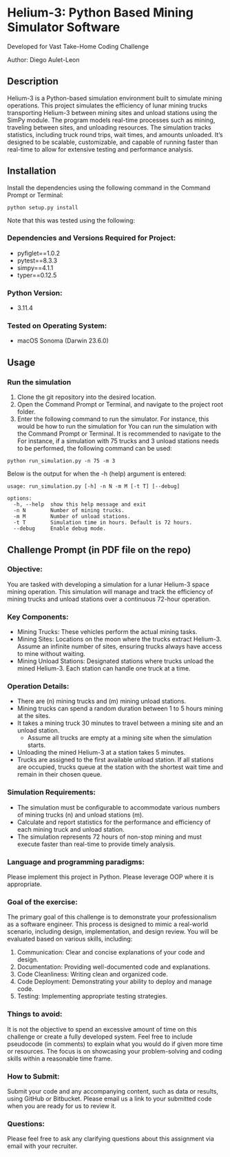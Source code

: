 #

# Helium-3: Python Based Mining Simulator Software
Developed for Vast Take-Home Coding Challenge

Author: Diego Aulet-Leon


## Description
Helium-3 is a Python-based simulation environment built to simulate mining operations.  This project simulates the efficiency of lunar mining trucks transporting Helium-3 between mining sites and unload stations using the SimPy module. The program models real-time processes such as mining, traveling between sites, and unloading resources. The simulation tracks statistics, including truck round trips, wait times, and amounts unloaded. It’s designed to be scalable, customizable, and capable of running faster than real-time to allow for extensive testing and performance analysis.

## Installation
Install the dependencies using the following command in the Command Prompt or Terminal:
```shell
python setup.py install
```
 
Note that this was tested using the following:

### Dependencies and Versions Required for Project:
- pyfiglet==1.0.2
- pytest==8.3.3
- simpy==4.1.1
- typer==0.12.5

### Python Version:
- 3.11.4

### Tested on Operating System:
- macOS Sonoma (Darwin 23.6.0)

## Usage
### Run the simulation
1. Clone the git repository into the desired location.
2. Open the Command Prompt or Terminal, and navigate to the project root folder.
3. Enter the following command to run the simulator.  For instance, this would be how to run the simulation for 
You can run the simulation with the Command Prompt or Terminal.  It is recommended to navigate to the For instance, if a simulation with 75 trucks and 3 unload stations needs to be performed, the following command can be used:
```shell
python run_simulation.py -n 75 -m 3
```

Below is the output for when the -h (help) argument is entered:
```shell
usage: run_simulation.py [-h] -n N -m M [-t T] [--debug]

options:
  -h, --help  show this help message and exit
  -n N        Number of mining trucks.
  -m M        Number of unload stations.
  -t T        Simulation time in hours. Default is 72 hours.
  --debug     Enable debug mode.
```


## Challenge Prompt (in PDF file on the repo)
### Objective:
You are tasked with developing a simulation for a lunar Helium-3 space mining operation. This simulation will manage and track the efficiency of mining trucks and unload stations over a continuous 72-hour operation.

### Key Components:
- Mining Trucks: These vehicles perform the actual mining tasks.
- Mining Sites: Locations on the moon where the trucks extract Helium-3. Assume an infinite number of sites, ensuring trucks always have access to mine without waiting.
- Mining Unload Stations: Designated stations where trucks unload the mined Helium-3. Each station can handle one truck at a time.
    
### Operation Details:
- There are (n) mining trucks and (m) mining unload stations.
- Mining trucks can spend a random duration between 1 to 5 hours mining at the sites. 
- It takes a mining truck 30 minutes to travel between a mining site and an unload station. 
	- Assume all trucks are empty at a mining site when the simulation starts.
- Unloading the mined Helium-3 at a station takes 5 minutes.
- Trucks are assigned to the first available unload station. If all stations are occupied, trucks queue at the station with the shortest wait time and remain in their chosen queue.

### Simulation Requirements:
- The simulation must be configurable to accommodate various numbers of mining trucks (n) and unload stations (m). 
- Calculate and report statistics for the performance and efficiency of each mining truck and unload station. 
- The simulation represents 72 hours of non-stop mining and must execute faster than real-time to provide timely analysis.
    
### Language and programming paradigms:  
Please implement this project in Python. Please leverage OOP where it is appropriate.

### Goal of the exercise:
The primary goal of this challenge is to demonstrate your professionalism as a software engineer. This process is designed to mimic a real-world scenario, including design, implementation, and design review. You will be evaluated based on various skills, including:
1. Communication: Clear and concise explanations of your code and design.
2. Documentation: Providing well-documented code and explanations.
3. Code Cleanliness: Writing clean and organized code.
4. Code Deployment: Demonstrating your ability to deploy and manage code.
5. Testing: Implementing appropriate testing strategies.
    

### Things to avoid:
It is not the objective to spend an excessive amount of time on this challenge or create a fully developed system. Feel free to include pseudocode (in comments) to explain what you would do if given more time or resources. The focus is on showcasing your problem-solving and coding skills within a reasonable time frame.

### How to Submit:
Submit your code and any accompanying content, such as data or results, using GitHub or Bitbucket. Please email us a link to your submitted code when you are ready for us to review it.

### Questions:
Please feel free to ask any clarifying questions about this assignment via email with your recruiter.